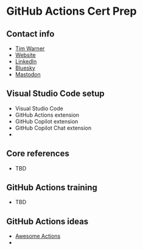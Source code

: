 # GitHub Actions Cert Prep

## Contact info

- [Tim Warner](mailto:timothywarner316@gmail.com)
- [Website](https://techtrainertim.com)
- [LinkedIn](https://www.linkedin.com/in/timothywarner/)
- [Bluesky](https://bsky.app/profile/techtrainertim.bsky.social)
- [Mastodon](https://mastodon.social/@techtrainertim)

## Visual Studio Code setup

- Visual Studio Code
- GitHub Actions extension
- GitHub Copilot extension
- GitHub Copilot Chat extension
- 


## Core references

- TBD




## GitHub Actions training

- TBD




## GitHub Actions ideas

- [Awesome Actions](https://github.com/sdras/awesome-actions)
-